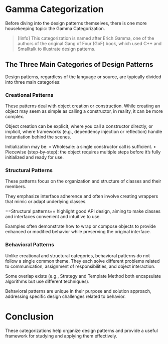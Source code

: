 # Gamma Categorization

Before diving into the design patterns themselves, there is one more housekeeping topic: the Gamma Categorization.

> [!info]
> This categorization is named after Erich Gamma, one of the authors of the original Gang of Four (GoF) book, which used C++ and Smalltalk to illustrate design patterns.

## The Three Main Categories of Design Patterns

Design patterns, regardless of the language or source, are typically divided into three main categories:

### Creational Patterns

These patterns deal with object creation or construction.
While creating an object may seem as simple as calling a constructor, in reality, it can be more complex.

Object creation can be explicit, where you call a constructor directly, or implicit, where frameworks (e.g., dependency injection or reflection) handle instantiation behind the scenes.

Initialization may be:
	•	Wholesale: a single constructor call is sufficient.
	•	Piecewise (step-by-step): the object requires multiple steps before it’s fully initialized and ready for use.

### Structural Patterns

These patterns focus on the organization and structure of classes and their members.

They emphasize interface adherence and often involve creating wrappers that mimic or adapt underlying classes.

==Structural patterns== highlight good API design, aiming to make classes and interfaces convenient and intuitive to use.

Examples often demonstrate how to wrap or compose objects to provide enhanced or modified behavior while preserving the original interface.

### Behavioral Patterns

Unlike creational and structural categories, behavioral patterns do not follow a single common theme. They each solve different problems related to communication, assignment of responsibilities, and object interaction.

Some overlap exists (e.g., Strategy and Template Method both encapsulate algorithms but use different techniques).

Behavioral patterns are unique in their purpose and solution approach, addressing specific design challenges related to behavior.

# Conclusion

These categorizations help organize design patterns and provide a useful framework for studying and applying them effectively.